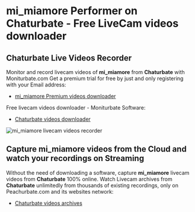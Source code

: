 # mi_miamore Performer on Chaturbate - Free LiveCam videos downloader

## Chaturbate Live Videos Recorder

Monitor and record livecam videos of **mi_miamore** from **Chaturbate** with Moniturbate.com
Get a premium trial for free by just and only registering with your Email address:
* [mi_miamore Premium videos downloader](https://moniturbate.com/request-demo-licence-key.html)

Free livecam videos downloader - Moniturbate Software:
* [Chaturbate videos downloader](https://moniturbate.com/moniturbate-download-software.html)

![mi_miamore livecam videos recorder](https://peachurnet.com/templates/moniturbate-software.png)


## Capture mi_miamore videos from the Cloud and watch your recordings on Streaming

Without the need of downloading a software, capture **mi_miamore** livecam videos from **Chaturbate** 100% online.
Watch Livecam archives from **Chaturbate** unlimitedly from thousands of existing recordings, only on Peachurbate.com and its websites network:
* [Chaturbate videos archives](https://peachurnet.com/)